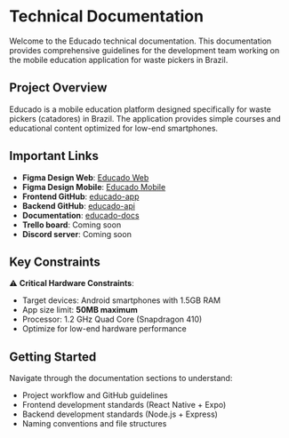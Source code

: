 # Technical Documentation

Welcome to the Educado technical documentation. This documentation provides comprehensive guidelines for the development team working on the mobile education application for waste pickers in Brazil.

## Project Overview

Educado is a mobile education platform designed specifically for waste pickers (catadores) in Brazil. The application provides simple courses and educational content optimized for low-end smartphones.

## Important Links

- **Figma Design Web**: [Educado Web](https://www.figma.com/design/BCEVQYvMDrcBE9qqehr9HL/Mobile-Education-UI?node-id=8347-7848&t=nzeoLWiCKddzo29A-1)
- **Figma Design Mobile**: [Educado Mobile](https://www.figma.com/design/BCEVQYvMDrcBE9qqehr9HL/Mobile-Education-UI?node-id=1-2&t=nzeoLWiCKddzo29A-1)
- **Frontend GitHub**: [educado-app](https://github.com/ErasmusEgalitarian/educado-app)
- **Backend GitHub**: [educado-api](https://github.com/ErasmusEgalitarian/educado-api)
- **Documentation**: [educado-docs](https://erasmusegalitarian.github.io/educado-docs/)
- **Trello board**: Coming soon
- **Discord server**: Coming soon

## Key Constraints

⚠️ **Critical Hardware Constraints**:
- Target devices: Android smartphones with 1.5GB RAM
- App size limit: **50MB maximum**
- Processor: 1.2 GHz Quad Core (Snapdragon 410)
- Optimize for low-end hardware performance

## Getting Started

Navigate through the documentation sections to understand:
- Project workflow and GitHub guidelines
- Frontend development standards (React Native + Expo)
- Backend development standards (Node.js + Express)
- Naming conventions and file structures